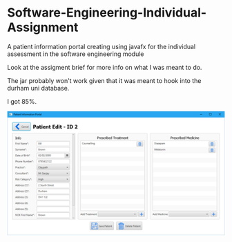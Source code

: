 # Software-Engineering-Individual-Assignment
A patient information portal creating using javafx for the individual assessment in the software engineering module

Look at the assigment brief for more info on what I was meant to do.

The jar probably won't work given that it was meant to hook into the durham uni database.

I got 85%.

![patient information portal](https://raw.githubusercontent.com/motherlymuppet/Software-Engineering-Individual-Assignment/master/SE%20assignment.PNG)
